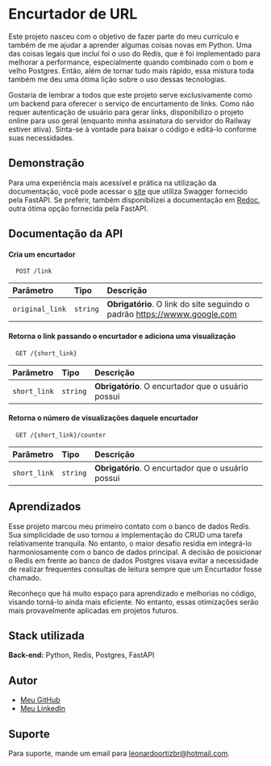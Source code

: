 
# Encurtador de URL

Este projeto nasceu com o objetivo de fazer parte do meu currículo e também de me ajudar a aprender algumas coisas novas em Python. Uma das coisas legais que incluí foi o uso do Redis, que é foi implementado para melhorar a performance, especialmente quando combinado com o bom e velho Postgres. Então, além de tornar tudo mais rápido, essa mistura toda também me deu uma ótima lição sobre o uso dessas tecnologias.

Gostaria de lembrar a todos que este projeto serve exclusivamente como um backend para oferecer o serviço de encurtamento de links. Como não requer autenticação de usuário para gerar links, disponibilizo o projeto online para uso geral (enquanto minha assinatura do servidor do Railway estiver ativa). Sinta-se à vontade para baixar o código e editá-lo conforme suas necessidades.
## Demonstração

Para uma experiência mais acessível e prática na utilização da documentação, você pode acessar o [site](https://urlshortenerbackend.up.railway.app/docs) que utiliza Swagger fornecido pela FastAPI. Se preferir, também disponibilizei a documentação em [Redoc](https://urlshortenerbackend.up.railway.app/redoc), outra ótima opção fornecida pela FastAPI.

## Documentação da API

#### Cria um encurtador

```http
  POST /link
```

| Parâmetro   | Tipo       | Descrição                           |
| :---------- | :--------- | :---------------------------------- |
| `original_link` | `string` | **Obrigatório**. O link do site seguindo o padrão https://wwww.google.com|

#### Retorna o link passando o encurtador e adiciona uma visualização

```http
  GET /{short_link}
```

| Parâmetro   | Tipo       | Descrição                                   |
| :---------- | :--------- | :------------------------------------------ |
| `short_link`      | `string` | **Obrigatório**. O encurtador que o usuário possui |

#### Retorna o número de visualizações daquele encurtador

```http
  GET /{short_link}/counter
```

| Parâmetro   | Tipo       | Descrição                                   |
| :---------- | :--------- | :------------------------------------------ |
| `short_link`      | `string` | **Obrigatório**. O encurtador que o usuário possui |


## Aprendizados

Esse projeto marcou meu primeiro contato com o banco de dados Redis. Sua simplicidade de uso tornou a implementação do CRUD uma tarefa relativamente tranquila. No entanto, o maior desafio residia em integrá-lo harmoniosamente com o banco de dados principal. A decisão de posicionar o Redis em frente ao banco de dados Postgres visava evitar a necessidade de realizar frequentes consultas de leitura sempre que um Encurtador fosse chamado.

Reconheço que há muito espaço para aprendizado e melhorias no código, visando torná-lo ainda mais eficiente. No entanto, essas otimizações serão mais provavelmente aplicadas em projetos futuros.
## Stack utilizada

**Back-end:** Python, Redis, Postgres, FastAPI


## Autor

- [Meu GitHub](https://github.com/LeonardoOrtizBR)
- [Meu LinkedIn](https://www.linkedin.com/in/leonardoortizbr/)
## Suporte

Para suporte, mande um email para leonardoortizbr@hotmail.com.
